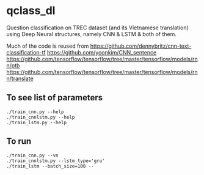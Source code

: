 # qclass_dl
Question classification on TREC dataset (and its Vietnamese translation) using Deep Neural structures, namely CNN &amp; LSTM &amp; both of them.

Much of the code is reused from
https://github.com/dennybritz/cnn-text-classification-tf
https://github.com/yoonkim/CNN_sentence
https://github.com/tensorflow/tensorflow/tree/master/tensorflow/models/rnn/ptb
https://github.com/tensorflow/tensorflow/tree/master/tensorflow/models/rnn/translate

## To see list of parameters
```
./train_cnn.py --help
./train_cnnlstm.py --help
./train_lstm.py --help
```

## To run
```
./train_cnn.py --vn
./train_cnnlstm.py --lstm_type='gru'
./train_lstm --batch_size=100 --
```
